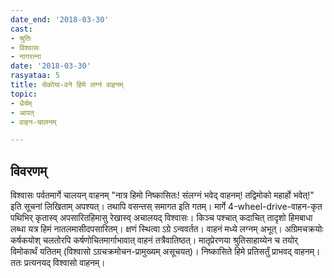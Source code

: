 ```yaml
---
date_end: '2018-03-30'
cast:
- श्रुतिः
- विश्वासः
- नागरत्ना
date: '2018-03-30'
rasyataa: 5
title: सेकोया-वने हिमे लग्नं वाहनम्
topic:
- धैर्यम्
- आपत्
- वाहन-चालनम्

---
```


## विवरणम्
विश्वासः पर्वतमार्गे चालयन् वाहनम् "नात्र हिमो निष्कासितः! संलग्नं भवेद् वाहनम्! तद्विमोको महार्हो भवेत्!" इति सूचनां लिखिताम् अपश्यत्।
तथापि वसन्तस् समागत इति गतम्। मार्गे 4-wheel-drive-वाहन-कृत पथिभिर् कृतास्व् अपसारितहिमासु रेखास्व् अचालयद् विश्वासः। किञ्च पश्चात् कदाचित् तादृशो हिमबाधा लब्धा यत्र हिमं नातलमासीदपसारितम्। क्षणं स्थित्वा ऽग्रे ऽन्ववर्तत। वाहनं मध्ये लग्नम् अभूत्। अग्रिमचक्रयोः‌ कर्षकयोश् चलतोरपि कर्षणोचितमार्गाभावात् वाहनं तत्रैवातिष्ठत्। मातृप्रेरणया श्रुतिसाहाय्येन च तयोर् विमोकार्थं यतितम् (विश्वासो ऽग्रचक्रमोचन-प्रामुख्यम् असूचयत्)। निष्कासिते हिमे प्रतिसर्तुं प्राभवद् वाहनम्। ततः प्रत्यनयद् विश्वासो वाहनम्।

